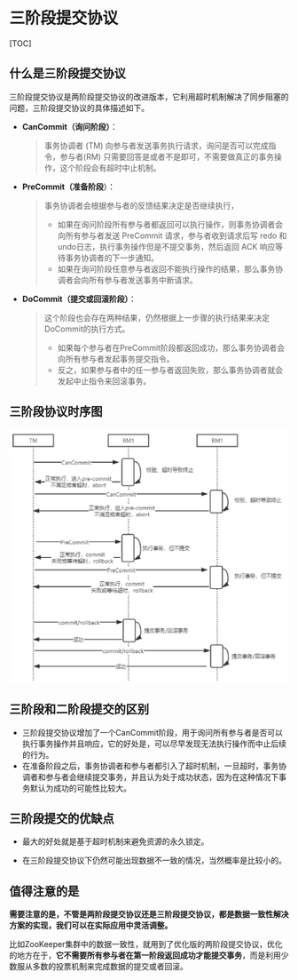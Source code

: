 # 三阶段提交协议

[TOC]

## 什么是三阶段提交协议

三阶段提交协议是两阶段提交协议的改进版本，它利用超时机制解决了同步阻塞的问题，三阶段提交协议的具体描述如下。

- **CanCommit（询问阶段）**：

  > 事务协调者 (TM) 向参与者发送事务执行请求，询问是否可以完成指令，参与者(RM) 只需要回答是或者不是即可，不需要做真正的事务操作，这个阶段会有超时中止机制。

- **PreCommit（准备阶段**）：

  > 事务协调者会根据参与者的反馈结果决定是否继续执行，
  >
  > - 如果在询问阶段所有参与者都返回可以执行操作，则事务协调者会向所有参与者发送 PreCommit 请求，参与者收到请求后写 redo 和 undo日志，执行事务操作但是不提交事务，然后返回 ACK 响应等待事务协调者的下一步通知。
  > - 如果在询问阶段任意参与者返回不能执行操作的结果，那么事务协调者会向所有参与者发送事务中断请求。

- **DoCommit（提交或回滚阶段）**：

  > 这个阶段也会存在两种结果，仍然根据上一步骤的执行结果来决定DoCommit的执行方式。
  >
  > - 如果每个参与者在PreCommit阶段都返回成功，那么事务协调者会向所有参与者发起事务提交指令。
  > - 反之，如果参与者中的任一参与者返回失败，那么事务协调者就会发起中止指令来回滚事务。

## 三阶段协议时序图

<img src="../../assets/image-20200903110807020.png" alt="image-20200903110807020" style="zoom: 67%;" />

## 三阶段和二阶段提交的区别

- 三阶段提交协议增加了一个CanCommit阶段，用于询问所有参与者是否可以执行事务操作并且响应，它的好处是，可以尽早发现无法执行操作而中止后续的行为。
- 在准备阶段之后，事务协调者和参与者都引入了超时机制，一旦超时，事务协调者和参与者会继续提交事务，并且认为处于成功状态，因为在这种情况下事务默认为成功的可能性比较大。

## 三阶段提交的优缺点

- 最大的好处就是基于超时机制来避免资源的永久锁定。

- 在三阶段提交协议下仍然可能出现数据不一致的情况，当然概率是比较小的。

## 值得注意的是

**需要注意的是，不管是两阶段提交协议还是三阶段提交协议，都是数据一致性解决方案的实现，我们可以在实际应用中灵活调整。**

比如ZooKeeper集群中的数据一致性，就用到了优化版的两阶段提交协议，优化的地方在于，**它不需要所有参与者在第一阶段返回成功才能提交事务**，而是利用少数服从多数的投票机制来完成数据的提交或者回滚。


